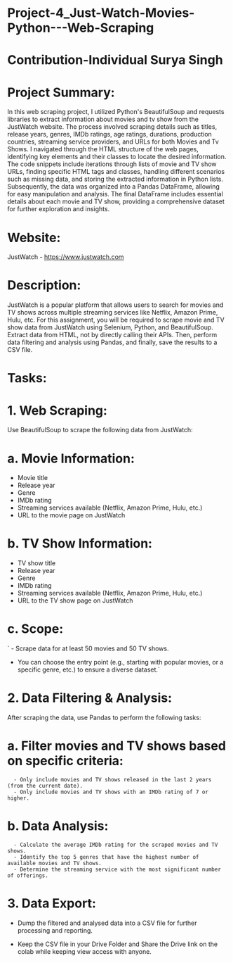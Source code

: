 # Project-4_Just-Watch-Movies-Python---Web-Scraping
# Contribution-Individual Surya Singh

# Project Summary:
In this web scraping project, I utilized Python's BeautifulSoup and requests libraries to extract information about movies and tv show from the JustWatch website. The process involved scraping details such as titles, release years, genres, IMDb ratings, age ratings, durations, production countries, streaming service providers, and URLs for both Movies and Tv Shows. I navigated through the HTML structure of the web pages, identifying key elements and their classes to locate the desired information. The code snippets include iterations through lists of movie and TV show URLs, finding specific HTML tags and classes, handling different scenarios such as missing data, and storing the extracted information in Python lists. Subsequently, the data was organized into a Pandas DataFrame, allowing for easy manipulation and analysis. The final DataFrame includes essential details about each movie and TV show, providing a comprehensive dataset for further exploration and insights.
# Website:
JustWatch - https://www.justwatch.com

# Description:
JustWatch is a popular platform that allows users to search for movies and TV shows across multiple streaming services like Netflix, Amazon Prime, Hulu, etc. For this assignment, you will be required to scrape movie and TV show data from JustWatch using Selenium, Python, and BeautifulSoup. Extract data from HTML, not by directly calling their APIs. Then, perform data filtering and analysis using Pandas, and finally, save the results to a CSV file.

# Tasks:
# 1. Web Scraping:

Use BeautifulSoup to scrape the following data from JustWatch:

# a. Movie Information:

  - Movie title
  - Release year
  - Genre
  - IMDb rating
  - Streaming services available (Netflix, Amazon Prime, Hulu, etc.)
  - URL to the movie page on JustWatch
# b. TV Show Information:

  - TV show title
  - Release year
  - Genre
  - IMDb rating
  - Streaming services available (Netflix, Amazon Prime, Hulu, etc.)
  - URL to the TV show page on JustWatch
# c. Scope:

 ` - Scrape data for at least 50 movies and 50 TV shows.
   - You can choose the entry point (e.g., starting with popular movies,
     or a specific genre, etc.) to ensure a diverse dataset.`
# 2. Data Filtering & Analysis:

After scraping the data, use Pandas to perform the following tasks:

# a. Filter movies and TV shows based on specific criteria:

      - Only include movies and TV shows released in the last 2 years (from the current date).
      - Only include movies and TV shows with an IMDb rating of 7 or higher.
# b. Data Analysis:

      - Calculate the average IMDb rating for the scraped movies and TV shows.
      - Identify the top 5 genres that have the highest number of available movies and TV shows.
      - Determine the streaming service with the most significant number of offerings.
# 3. Data Export:

   - Dump the filtered and analysed data into a CSV file for further processing and reporting.

   - Keep the CSV file in your Drive Folder and Share the Drive link on the colab while keeping view access with anyone.
